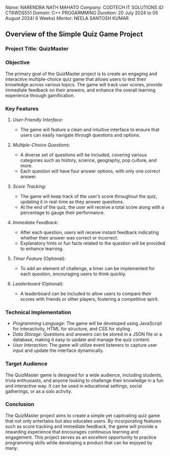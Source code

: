 *Name:* NARENDRA NATH MAHATO
*Company:* CODTECH IT SOLUTIONS
*ID:* CT6WDS551
*Domain:* C++ PROGARMMING
*Duration:* 20 July 2024 to 05 August 2024( 6 Weeks)
*Mentor:* NEELA SANTOSH KUMAR




## Overview of the Simple Quiz Game Project

### Project Title: QuizMaster

### Objective
The primary goal of the QuizMaster project is to create an engaging and interactive multiple-choice quiz game that allows users to test their knowledge across various topics. The game will track user scores, provide immediate feedback on their answers, and enhance the overall learning experience through gamification.

### Key Features

1. *User-Friendly Interface*: 
   - The game will feature a clean and intuitive interface to ensure that users can easily navigate through questions and options.

2. *Multiple-Choice Questions*:
   - A diverse set of questions will be included, covering various categories such as history, science, geography, pop culture, and more.
   - Each question will have four answer options, with only one correct answer.

3. *Score Tracking*:
   - The game will keep track of the user’s score throughout the quiz, updating it in real-time as they answer questions.
   - At the end of the quiz, the user will receive a total score along with a percentage to gauge their performance.

4. *Immediate Feedback*:
   - After each question, users will receive instant feedback indicating whether their answer was correct or incorrect.
   - Explanatory hints or fun facts related to the question will be provided to enhance learning.

5. *Timer Feature* (Optional):
   - To add an element of challenge, a timer can be implemented for each question, encouraging users to think quickly.

6. *Leaderboard* (Optional):
   - A leaderboard can be included to allow users to compare their scores with friends or other players, fostering a competitive spirit.

### Technical Implementation

- *Programming Language*: The game will be developed using JavaScript for interactivity, HTML for structure, and CSS for styling.
- *Data Storage*: Questions and answers can be stored in a JSON file or a database, making it easy to update and manage the quiz content.
- *User Interaction*: The game will utilize event listeners to capture user input and update the interface dynamically.

### Target Audience
The QuizMaster game is designed for a wide audience, including students, trivia enthusiasts, and anyone looking to challenge their knowledge in a fun and interactive way. It can be used in educational settings, social gatherings, or as a solo activity.

### Conclusion
The QuizMaster project aims to create a simple yet captivating quiz game that not only entertains but also educates users. By incorporating features such as score tracking and immediate feedback, the game will provide a rewarding experience that encourages continuous learning and engagement. This project serves as an excellent opportunity to practice programming skills while developing a product that can be enjoyed by many.
